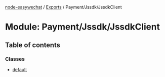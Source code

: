 [node-easywechat](../README.md) / [Exports](../modules.md) / Payment/Jssdk/JssdkClient

# Module: Payment/Jssdk/JssdkClient

## Table of contents

### Classes

- [default](../classes/Payment_Jssdk_JssdkClient.default.md)
